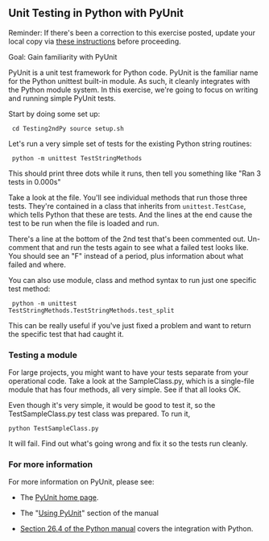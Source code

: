 ## Unit Testing in Python with PyUnit

Reminder: If there's been a correction to this exercise posted, update your local copy via [these instructions](https://docs.google.com/document/d/1g3b2e7wf3mWaIZ4U6MkNR5B4fQuO71y6Q341LGs45HQ/edit?usp=sharing) before proceeding.

Goal: Gain familiarity with PyUnit

PyUnit is a unit test framework for Python code. PyUnit is the familiar name for the Python unittest built-in module. As such, it cleanly integrates with the Python module system. In this exercise, we're going to focus on writing and running simple PyUnit tests.

Start by doing some set up:

<CODE><PRE>
    cd Testing2ndPy
    source setup.sh
</PRE></CODE>

Let's run a very simple set of tests for the existing
Python string routines:

<CODE><PRE>
    python -m unittest TestStringMethods
</PRE></CODE>

This should print three dots while it runs, then tell you something like "Ran 3 tests in 0.000s"

Take a look at the file.  You'll see individual methods that run those three tests. They're contained in a class that inherits from <code>unittest.TestCase</code>, which tells Python that these are tests.  And the lines at the end cause the
test to be run when the file is loaded and run.

There's a line at the bottom of the 2nd test that's been commented out.
Un-comment that and run the tests again to see what a failed test looks like.
You should see an "F" instead of a period, plus information about what failed and where.

You can also use module, class and method syntax to run just one specific test method:
<CODE><PRE>
    python -m unittest TestStringMethods.TestStringMethods.test_split
</PRE></CODE>
This can be really useful if you've just fixed a problem and want to return the specific
test that had caught it.

### Testing a module

For large projects, you might want to have your tests separate from your operational code.
Take a look at the SampleClass.py, which is a single-file module that has four methods, all very simple.
See if that all looks OK.

Even though it's very simple, it would be good to test it,
so the TestSampleClass.py test class was prepared.
To run it,
<CODE><PRE>
    python TestSampleClass.py
</PRE></CODE>

It will fail.  Find out what's going wrong and fix it so the tests run cleanly.


### For more information

For more information on PyUnit, please see:
 - The <a href="http://pyunit.sourceforge.net/pyunit.html">PyUnit home page</a>.
 - The
"<a href="http://pyunit.sourceforge.net/pyunit.html#USING">Using PyUnit</a>" section of the manual

- <a href="https://docs.python.org/3.6/library/unittest.html">Section 26.4 of the Python manual</a> covers the integration with Python.
